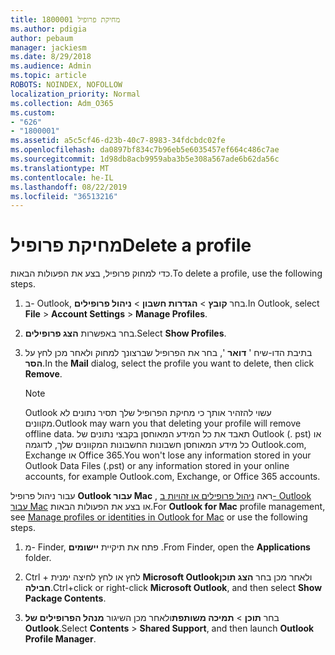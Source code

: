 ```yaml
---
title: 1800001 מחיקת פרופיל
ms.author: pdigia
author: pebaum
manager: jackiesm
ms.date: 8/29/2018
ms.audience: Admin
ms.topic: article
ROBOTS: NOINDEX, NOFOLLOW
localization_priority: Normal
ms.collection: Adm_O365
ms.custom:
- "626"
- "1800001"
ms.assetid: a5c5cf46-d23b-40c7-8983-34fdcbdc02fe
ms.openlocfilehash: da0897bf834c7b96eb5e6035457ef664c486c7ae
ms.sourcegitcommit: 1d98db8acb9959aba3b5e308a567ade6b62da56c
ms.translationtype: MT
ms.contentlocale: he-IL
ms.lasthandoff: 08/22/2019
ms.locfileid: "36513216"
---
```

# <a name="delete-a-profile"></a><span data-ttu-id="f644d-102">מחיקת פרופיל</span><span class="sxs-lookup"><span data-stu-id="f644d-102">Delete a profile</span></span>

<span data-ttu-id="f644d-103">כדי למחוק פרופיל, בצע את הפעולות הבאות.</span><span class="sxs-lookup"><span data-stu-id="f644d-103">To delete a profile, use the following steps.</span></span>
  
1. <span data-ttu-id="f644d-104">ב- Outlook, בחר **קובץ** \> **הגדרות חשבון** \> **ניהול פרופילים**.</span><span class="sxs-lookup"><span data-stu-id="f644d-104">In Outlook, select **File** \> **Account Settings** \> **Manage Profiles**.</span></span>

2. <span data-ttu-id="f644d-105">בחר באפשרות **הצג פרופילים**.</span><span class="sxs-lookup"><span data-stu-id="f644d-105">Select **Show Profiles**.</span></span>

3. <span data-ttu-id="f644d-106">בתיבת הדו-שיח ' **דואר** ', בחר את הפרופיל שברצונך למחוק ולאחר מכן לחץ על **הסר**.</span><span class="sxs-lookup"><span data-stu-id="f644d-106">In the **Mail** dialog, select the profile you want to delete, then click **Remove**.</span></span>

    > [!NOTE]
    > <span data-ttu-id="f644d-107">Outlook עשוי להזהיר אותך כי מחיקת הפרופיל שלך תסיר נתונים לא מקוונים.</span><span class="sxs-lookup"><span data-stu-id="f644d-107">Outlook may warn you that deleting your profile will remove offline data.</span></span> <span data-ttu-id="f644d-108">תאבד את כל המידע המאוחסן בקבצי נתונים של Outlook (. pst) או כל מידע המאוחסן חשבונות החשבונות המקוונים שלך, לדוגמה Outlook.com, Exchange או Office 365.</span><span class="sxs-lookup"><span data-stu-id="f644d-108">You won't lose any information stored in your Outlook Data Files (.pst) or any information stored in your online accounts, for example Outlook.com, Exchange, or Office 365 accounts.</span></span>
  
<span data-ttu-id="f644d-109">עבור ניהול פרופיל **Outlook עבור Mac** , ראה [ניהול פרופילים או זהויות ב- Outlook עבור Mac](https://support.office.com/article/fed2a955-74df-4a24-bef6-78a426958c4c.aspx) או בצע את הפעולות הבאות.</span><span class="sxs-lookup"><span data-stu-id="f644d-109">For **Outlook for Mac** profile management, see [Manage profiles or identities in Outlook for Mac](https://support.office.com/article/fed2a955-74df-4a24-bef6-78a426958c4c.aspx) or use the following steps.</span></span>
  
1. <span data-ttu-id="f644d-110">מ- Finder, פתח את תיקיית **יישומים** .</span><span class="sxs-lookup"><span data-stu-id="f644d-110">From Finder, open the **Applications** folder.</span></span>

2. <span data-ttu-id="f644d-111">Ctrl + לחץ או לחץ לחיצה ימנית **Microsoft Outlook**ולאחר מכן בחר **הצג תוכן חבילה**.</span><span class="sxs-lookup"><span data-stu-id="f644d-111">Ctrl+click or right-click **Microsoft Outlook**, and then select **Show Package Contents**.</span></span>

3. <span data-ttu-id="f644d-112">בחר **תוכן** \> **תמיכה משותפת**ולאחר מכן השיגור **מנהל הפרופילים של Outlook**.</span><span class="sxs-lookup"><span data-stu-id="f644d-112">Select **Contents** \> **Shared Support**, and then launch **Outlook Profile Manager**.</span></span>
